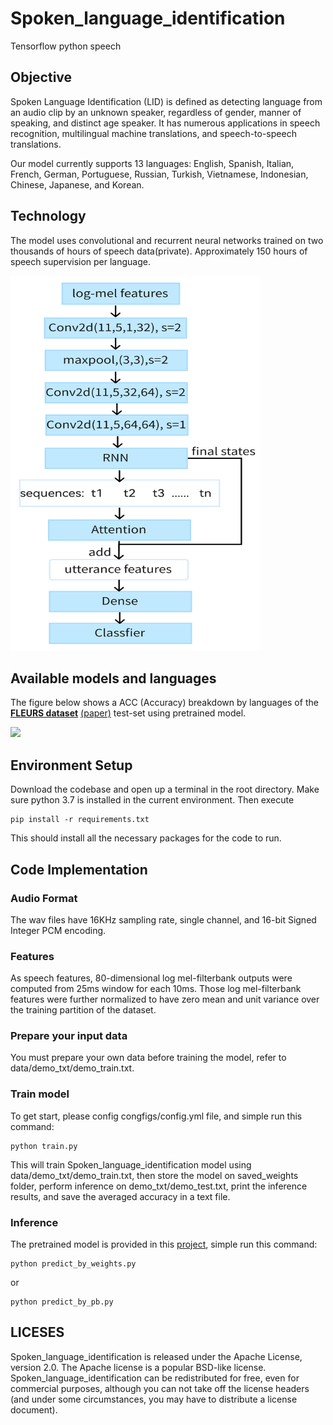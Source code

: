 # Spoken_language_identification
Tensorflow python speech
## Objective 
Spoken Language Identification (LID) is defined as detecting language from an audio clip by an unknown speaker, regardless of gender, manner of speaking, and distinct age speaker. It has numerous applications in speech recognition, multilingual machine translations, and speech-to-speech translations. 

Our model currently supports 13 languages: English, Spanish, Italian, French, German, Portuguese, Russian, Turkish, Vietnamese, Indonesian, Chinese, Japanese, and Korean.

## Technology
The model uses convolutional and recurrent neural networks trained on two thousands of hours of speech data(private). Approximately 150 hours of speech supervision per language.

<img width='400' height='600' src='https://github.com/SpeechFlow-io/Spoken_language_identification/blob/main/network.png'><br/>

## Available models and languages
 The figure below shows a ACC (Accuracy) breakdown by languages of the [**FLEURS dataset**](https://www.tensorflow.org/datasets/catalog/xtreme_s#xtreme_sfleurstr_tr) [(paper)](https://arxiv.org/pdf/2205.12446.pdf) test-set using pretrained model.

![](https://github.com/zhong-ying-china/Multi-Spoken-language-recognition/blob/main/fleurs.jpg)
     
## Environment Setup
Download the codebase and open up a terminal in the root directory. Make sure python 3.7 is installed in the current environment. Then execute
```
pip install -r requirements.txt
```
This should install all the necessary packages for the code to run.

## Code Implementation
### **Audio Format** 
The wav files have 16KHz sampling rate, single channel, and 16-bit Signed Integer PCM encoding.

### **Features** 
As speech features, 80-dimensional log mel-filterbank outputs were computed from 25ms window for each 10ms. Those log mel-filterbank features were further normalized to have zero mean and unit variance over the training partition of the dataset.

### **Prepare your input data**
You must prepare your own data before training the model, refer to data/demo_txt/demo_train.txt. 

### **Train model**
To get start, please config congfigs/config.yml file,  and simple run this command:

```
python train.py
```
This will train Spoken_language_identification model using data/demo_txt/demo_train.txt, then store the model on saved_weights folder, perform inference on demo_txt/demo_test.txt, print the inference results, and save the averaged accuracy in a text file.
### **Inference**
The pretrained model is provided in this [project](https://github.com/SpeechFlow-io/Spoken_language_identification/tree/main/saved_weights/20230228-084356), simple run this command:
```
python predict_by_weights.py
```
or
```
python predict_by_pb.py
```

## LICESES
Spoken_language_identification is released under the Apache License, version 2.0. The Apache license is a popular BSD-like license. Spoken_language_identification can be redistributed for free, even for commercial purposes, although you can not take off the license headers (and under some circumstances, you may have to distribute a license document).
